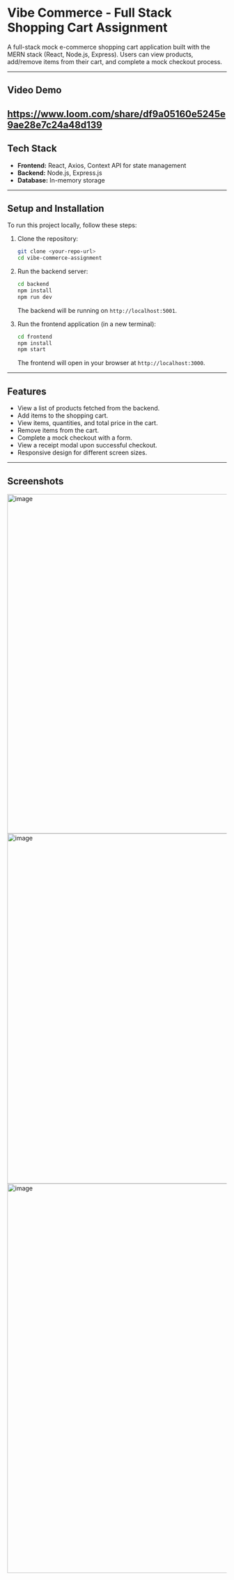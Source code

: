 # Vibe Commerce - Full Stack Shopping Cart Assignment

A full-stack mock e-commerce shopping cart application built with the MERN stack (React, Node.js, Express). Users can view products, add/remove items from their cart, and complete a mock checkout process.

---
## Video Demo
https://www.loom.com/share/df9a05160e5245e9ae28e7c24a48d139
---
## Tech Stack

-   **Frontend:** React, Axios, Context API for state management
-   **Backend:** Node.js, Express.js
-   **Database:** In-memory storage

---

## Setup and Installation

To run this project locally, follow these steps:

1.  Clone the repository:
    ```bash
    git clone <your-repo-url>
    cd vibe-commerce-assignment
    ```

2.  Run the backend server:
    ```bash
    cd backend
    npm install
    npm run dev
    ```
    The backend will be running on `http://localhost:5001`.

3.  Run the frontend application (in a new terminal):
    ```bash
    cd frontend
    npm install
    npm start
    ```
    The frontend will open in your browser at `http://localhost:3000`.

---

## Features

-   View a list of products fetched from the backend.
-   Add items to the shopping cart.
-   View items, quantities, and total price in the cart.
-   Remove items from the cart.
-   Complete a mock checkout with a form.
-   View a receipt modal upon successful checkout.
-   Responsive design for different screen sizes.

---

## Screenshots
<img width="1919" height="779" alt="image" src="https://github.com/user-attachments/assets/180b7e06-a283-488d-98b7-aea9aa301e6b" />
<img width="1919" height="804" alt="image" src="https://github.com/user-attachments/assets/0a431f3f-265e-4bac-a8a4-d8275bc52cf3" />
<img width="1919" height="894" alt="image" src="https://github.com/user-attachments/assets/0e7f93de-02aa-4fd5-a80d-efcd0e78b0ff" />




